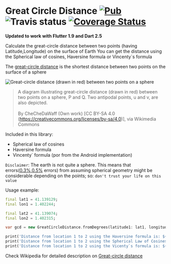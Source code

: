# Great Circle Distance [![Pub][pub_version]](../../) ![Travis status][travis_status] [![Coverage Status][coverage_status]][coverage_page]

**Updated to work with Flutter 1.9 and Dart 2.5**

Calculate the great-circle distance between two points (having Latitude,Longitude) on the surface of Earth 
You can get the distance using the Spherical law of cosines, Haversine formula or Vincenty`s formula  

The [great-circle distance][3] is the shortest distance between two points on the surface of a sphere

![Great-circle distance (drawn in red) between two points on a sphere][great_circle_distance]
> A diagram illustrating great-circle distance (drawn in red) between two points on a sphere, P and Q. Two antipodal points, u and v, are also depicted. <br><br> By CheCheDaWaff (Own work) [CC BY-SA 4.0 (https://creativecommons.org/licenses/by-sa/4.0)], via Wikimedia Commons

Included in this library:

- Spherical law of cosines 
- Haversine formula 
- Vincenty` formula (por from the Android implementation)

`Disclaimer`: The earth is not quite a sphere. This means that errors([0.3%][1],[0.5%][2] errors) from assuming spherical geometry might be considerable depending on the points; so: `don't trust your life on this value`

Usage example:

```dart
final lat1 = 41.139129;
final lon1 = 1.402244;

final lat2 = 41.139074;
final lon2 = 1.402315;

var gcd = new GreatCircleDistance.fromDegrees(latitude1: lat1, longitude1: lon1, latitude2: lat2, longitude2: lon2);

print('Distance from location 1 to 2 using the Haversine formula is: ${gcd.haversineDistance()}');
print('Distance from location 1 to 2 using the Spherical Law of Cosines is: ${gcd.sphericalLawOfCosinesDistance()}');
print('Distance from location 1 to 2 using the Vicenty`s formula is: ${gcd.vincentyDistance()}');
```

Check Wikipedia for detailed description on [Great-circle distance][3]

[1]: https://gis.stackexchange.com/questions/25494/how-accurate-is-approximating-the-earth-as-a-sphere#25580
[2]: https://en.wikipedia.org/wiki/Great-circle_distance#cite_note-1
[3]: https://en.wikipedia.org/wiki/Great-circle_distance
[great_circle_distance]: https://upload.wikimedia.org/wikipedia/commons/thumb/c/cb/Illustration_of_great-circle_distance.svg/500px-Illustration_of_great-circle_distance.svg.png
[travis_status]: https://travis-ci.org/yeradis/great_circle_distance.dart.svg?branch=master
[coverage_page]: https://coveralls.io/github/yeradis/great_circle_distance.dart?branch=master
[coverage_status]: https://coveralls.io/repos/github/yeradis/great_circle_distance.dart/badge.svg?branch=master
[pub_version]: https://img.shields.io/pub/v/great_circle_distance.svg
